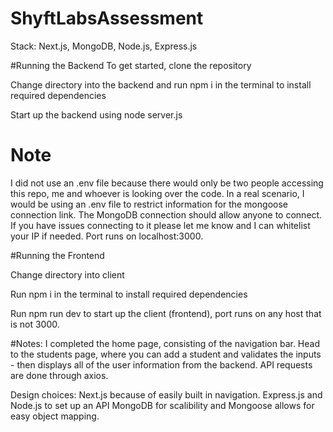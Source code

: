 # ShyftLabsAssessment


Stack:
Next.js, MongoDB, Node.js, Express.js

#Running the Backend
To get started, clone the repository

Change directory into the backend and run npm i in the terminal to install required dependencies

Start up the backend using node server.js

# Note

I did not use an .env file because there would only be two people accessing this repo, me and whoever is looking over the code.
In a real scenario, I would be using an .env file to restrict information for the mongoose connection link.
The MongoDB connection should allow anyone to connect. If you have issues connecting to it please let me know and I can whitelist your IP if needed.
Port runs on localhost:3000.

#Running the Frontend

Change directory into client

Run npm i in the terminal to install required dependencies

Run npm run dev to start up the client (frontend), port runs on any host that is not 3000.

#Notes:
I completed the home page, consisting of the navigation bar.
Head to the students page, where you can add a student and validates the inputs - then displays all of the user information from the backend.
API requests are done through axios.

Design choices:
Next.js because of easily built in navigation.
Express.js and Node.js to set up an API
MongoDB for scalibility and Mongoose allows for easy object mapping.
